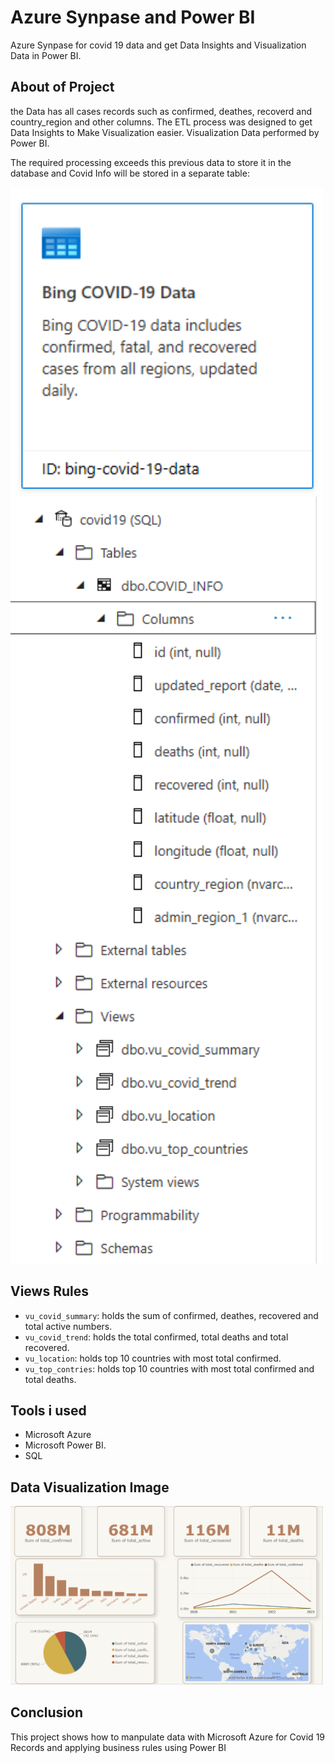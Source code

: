 # Azure Synpase and Power BI
Azure Synpase for covid 19 data and get Data Insights and Visualization Data in Power BI.

## About of Project 
the Data has all cases records such as confirmed, deathes, recoverd and country_region and other columns.
The ETL process was designed to get Data Insights to Make Visualization easier.
Visualization Data performed by Power BI.

The required processing exceeds this previous data to store it in the database and Covid Info will be stored in a separate table:

<img src="raw_data.png" alt="Raw Data" width="500">

<img src="DataBase.png" alt="DataBase" width="500">

## Views Rules

- `vu_covid_summary`: holds the sum of confirmed, deathes, recovered and total active numbers.
- `vu_covid_trend`: holds the total confirmed, total deaths and total recovered.
- `vu_location`: holds top 10 countries with most total confirmed.
- `vu_top_contries`: holds top 10 countries with most total confirmed and total deaths.


## Tools i used 
- Microsoft Azure
- Microsoft Power BI.
- SQL



## Data Visualization Image


<img src="Data Visualization.png" alt="Data Visualization" width="500">


## Conclusion
This project shows how to manpulate data with Microsoft Azure for Covid 19 Records and applying business rules using Power BI
